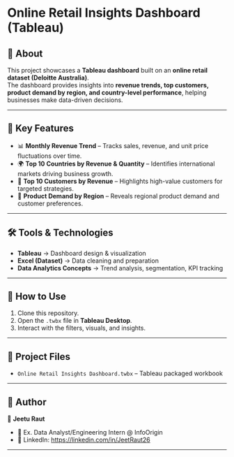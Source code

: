 # Online Retail Insights Dashboard (Tableau)

## 📌 About
This project showcases a **Tableau dashboard** built on an **online retail dataset (Deloitte Australia)**.  
The dashboard provides insights into **revenue trends, top customers, product demand by region, and country-level performance**, helping businesses make data-driven decisions.  
 
--- 

## 🎯 Key Features
- 📊 **Monthly Revenue Trend** – Tracks sales, revenue, and unit price fluctuations over time.  
- 🌍 **Top 10 Countries by Revenue & Quantity** – Identifies international markets driving business growth.  
- 👥 **Top 10 Customers by Revenue** – Highlights high-value customers for targeted strategies.  
- 🛒 **Product Demand by Region** – Reveals regional product demand and customer preferences.  

---

## 🛠️ Tools & Technologies
- **Tableau** → Dashboard design & visualization  
- **Excel (Dataset)** → Data cleaning and preparation  
- **Data Analytics Concepts** → Trend analysis, segmentation, KPI tracking  

---

## 🚀 How to Use
1. Clone this repository.  
2. Open the `.twbx` file in **Tableau Desktop**.  
3. Interact with the filters, visuals, and insights.  

---

## 📂 Project Files
- `Online Retail Insights Dashboard.twbx` – Tableau packaged workbook  
---

## 📌 Author
👤 **Jeetu Raut**   
- 💼 Ex. Data Analyst/Engineering Intern @ InfoOrigin  
- 🔗 LinkedIn: https://linkedin.com/in/JeetRaut26

---
